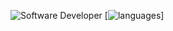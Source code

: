 ![Software Developer](https://capsule-render.vercel.app/api?type=waving&height=300&color=gradient&text=Software%20Developer)
[![ languages](https://img.shields.io/badge/langname?style=for-the-badge&logo=logoname&logoColor=F7DF1E)]
